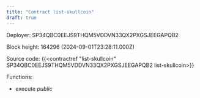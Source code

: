 ```yaml
---
title: "Contract list-skullcoin"
draft: true
---
```

Deployer: SP34QBC0EEJS9THQM5VDDVN33QX2PXGSJEEGAPQB2


 



Block height: 164296 (2024-09-01T23:28:11.000Z)

Source code: {{<contractref "list-skullcoin" SP34QBC0EEJS9THQM5VDDVN33QX2PXGSJEEGAPQB2 list-skullcoin>}}

Functions:

* execute _public_

